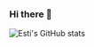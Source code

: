 ### Hi there 👋

![Esti's GitHub stats](https://github-readme-stats.vercel.app/api?username=estibalizmartin)
